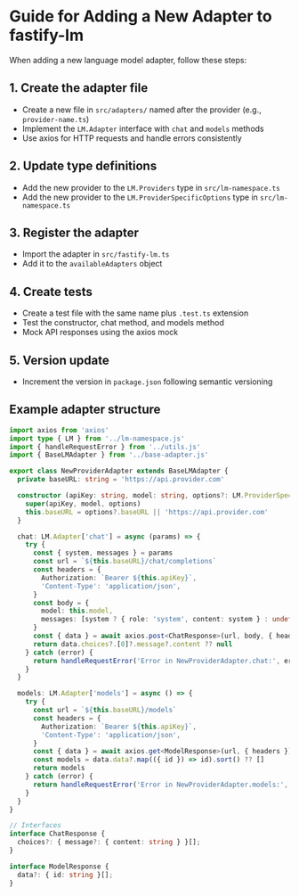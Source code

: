 # Guide for Adding a New Adapter to fastify-lm

When adding a new language model adapter, follow these steps:

## 1. Create the adapter file

- Create a new file in `src/adapters/` named after the provider (e.g., `provider-name.ts`)
- Implement the `LM.Adapter` interface with `chat` and `models` methods
- Use axios for HTTP requests and handle errors consistently

## 2. Update type definitions

- Add the new provider to the `LM.Providers` type in `src/lm-namespace.ts`
- Add the new provider to the `LM.ProviderSpecificOptions` type in `src/lm-namespace.ts`

## 3. Register the adapter

- Import the adapter in `src/fastify-lm.ts`
- Add it to the `availableAdapters` object

## 4. Create tests

- Create a test file with the same name plus `.test.ts` extension
- Test the constructor, chat method, and models method
- Mock API responses using the axios mock

## 5. Version update

- Increment the version in `package.json` following semantic versioning

## Example adapter structure

```typescript
import axios from 'axios'
import type { LM } from '../lm-namespace.js'
import { handleRequestError } from '../utils.js'
import { BaseLMAdapter } from '../base-adapter.js'

export class NewProviderAdapter extends BaseLMAdapter {
  private baseURL: string = 'https://api.provider.com'

  constructor (apiKey: string, model: string, options?: LM.ProviderSpecificOptions['new-provider']) {
    super(apiKey, model, options)
    this.baseURL = options?.baseURL || 'https://api.provider.com'
  }

  chat: LM.Adapter['chat'] = async (params) => {
    try {
      const { system, messages } = params
      const url = `${this.baseURL}/chat/completions`
      const headers = {
        Authorization: `Bearer ${this.apiKey}`,
        'Content-Type': 'application/json',
      }
      const body = {
        model: this.model,
        messages: [system ? { role: 'system', content: system } : undefined, ...messages],
      }
      const { data } = await axios.post<ChatResponse>(url, body, { headers })
      return data.choices?.[0]?.message?.content ?? null
    } catch (error) {
      return handleRequestError('Error in NewProviderAdapter.chat:', error)
    }
  }

  models: LM.Adapter['models'] = async () => {
    try {
      const url = `${this.baseURL}/models`
      const headers = {
        Authorization: `Bearer ${this.apiKey}`,
        'Content-Type': 'application/json',
      }
      const { data } = await axios.get<ModelResponse>(url, { headers })
      const models = data.data?.map(({ id }) => id).sort() ?? []
      return models
    } catch (error) {
      return handleRequestError('Error in NewProviderAdapter.models:', error)
    }
  }
}

// Interfaces
interface ChatResponse {
  choices?: { message?: { content: string } }[];
}

interface ModelResponse {
  data?: { id: string }[];
}
```
